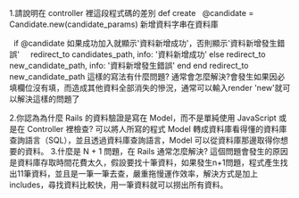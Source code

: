 1.請說明在 controller 裡這段程式碼的差別
  def create
    @candidate = Candidate.new(candidate_params) 新增資料字串在資料庫

    if @candidate 如果成功加入就顯示'資料新增成功'，否則顯示'資料新增發生錯誤'
      redirect_to candidates_path, info: '資料新增成功'
    else
      redirect_to new_candidate_path, info: '資料新增發生錯誤'
    end
  end
  redirect_to new_candidate_path 這樣的寫法有什麼問題? 通常會怎麼解決?會發生如果因必填欄位沒有填，而造成其他資料全部消失的慘況，通常可以輸入render 'new'就可以解決這樣的問題了

2.你認為為什麼 Rails 的資料驗證是寫在 Model，而不是單純使用 JavaScript 或是在 Controller 裡檢查?
可以將人所寫的程式 Model 轉成資料庫看得懂的資料庫查詢語言（SQL），並且透過資料庫查詢語言，Model 可以從資料庫那邊取得你想要的資料。
3.什麼是 N + 1 問題，在 Rails 通常怎麼解決?
這個問題會發生的原因是資料庫存取時間花費太久，假設要找十筆資料，如果發生n+1問題，程式產生找出11筆資料，並且是一筆一筆去查，嚴重拖慢運作效率，解決方式是加上includes，尋找資料比較快，用一筆資料就可以撈出所有資料。
